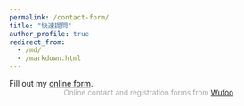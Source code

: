 ```yaml
---
permalink: /contact-form/
title: "快速提問"
author_profile: true
redirect_from: 
  - /md/
  - /markdown.html
---
```


<div id="wufoo-z1xn4pkt1wwivl5">
Fill out my <a href="https://newideas8.wufoo.com/forms/z1xn4pkt1wwivl5">online form</a>.
</div>
<div id="wuf-adv" style="font-family:inherit;font-size: small;color:#a7a7a7;text-align:center;display:block;">Online contact and registration forms from <a href="http://www.wufoo.com">Wufoo</a>.</div>
<script type="text/javascript">var z1xn4pkt1wwivl5;(function(d, t) {
var s = d.createElement(t), options = {
'userName':'newideas8',
'formHash':'z1xn4pkt1wwivl5',
'autoResize':true,
'height':'750',
'async':true,
'host':'wufoo.com',
'header':'show',
'ssl':true};
s.src = ('https:' == d.location.protocol ? 'https://' : 'http://') + 'www.wufoo.com/scripts/embed/form.js';
s.onload = s.onreadystatechange = function() {
var rs = this.readyState; if (rs) if (rs != 'complete') if (rs != 'loaded') return;
try { z1xn4pkt1wwivl5 = new WufooForm();z1xn4pkt1wwivl5.initialize(options);z1xn4pkt1wwivl5.display(); } catch (e) {}};
var scr = d.getElementsByTagName(t)[0], par = scr.parentNode; par.insertBefore(s, scr);
})(document, 'script');</script>
